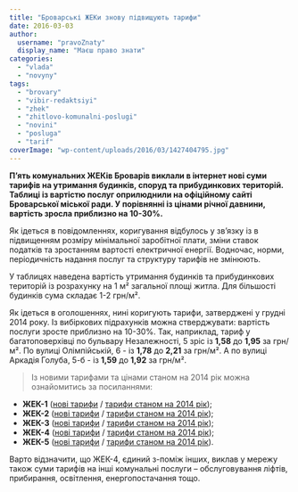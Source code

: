 ```yaml
---
title: "Броварські ЖЕКи знову підвищують тарифи"
date: 2016-03-03
author: 
  username: "pravoZnaty"
  display_name: "Маєш право знати"
categories: 
  - "vlada"
  - "novyny"
tags: 
  - "brovary"
  - "vibir-redaktsiyi"
  - "zhek"
  - "zhitlovo-komunalni-poslugi"
  - "novini"
  - "posluga"
  - "tarif"
coverImage: "wp-content/uploads/2016/03/1427404795.jpg"
---
```


**П’ять комунальних ЖЕКів Броварів виклали в інтернет нові суми тарифів на утримання будинків, споруд та прибудинкових територій. Таблиці із вартістю послуг оприлюднили на офіційному сайті Броварської міської ради. У порівнянні із цінами річної давнини, вартість зросла приблизно на 10-30%.**

Як ідеться в повідомленнях, коригування відбулось у зв’язку із в підвищенням розміру мінімальної заробітної плати, зміни ставок податків та зростанням вартості електричної енергії. Водночас, норми, періодичність надання послуг та структуру тарифів не змінюють.

У таблицях наведена вартість утримання будинків та прибудинкових територій із розрахунку на 1 м² загальної площі житла. Для більшості будинків сума складає 1-2 грн/м².

Як ідеться в оголошеннях, нині коригують тарифи, затверджені у грудні 2014 року. Із вибіркових підрахунків можна стверджувати: вартість послуги зросте приблизно на 10-30%. Так, наприклад, тариф у багатоповерхівці по бульвару Незалежності, 5 зріс із **1,58** до **1,95** за грн/м². По вулиці Олімпійській, 6 - із **1,78** до **2,21** за грн/м². А по вулиці Аркадія Голуба, 5-б - із **1,59** до **1,92** за грн/м².

> Із новими тарифами та цінами станом на 2014 рік можна ознайомитись за посиланнями:

- **ЖЕК-1** ([нові тарифи](http://brovary-rada.gov.ua/kp-zhek-1-%D1%96nformu%D1%94) / [тарифи станом на 2014 рік](http://brovary-rada.gov.ua/r%D1%96shennya-vikonkomu-v%D1%96d-02122014-%E2%84%96706-pro-vstanovlennya-tarif%D1%96v-na-poslugi-z-utrimannya-budink%D1%96v-%D1%96-s));
- **ЖЕК-2** ([нові тарифи](http://brovary-rada.gov.ua/kp-%C2%ABzhek-2%C2%BB-%D1%96nformu%D1%94) / [тарифи станом на 2014 рік](http://brovary-rada.gov.ua/r%D1%96shennya-vikonkomu-v%D1%96d-02122014-%E2%84%96707-pro-vstanovlennya-tarif%D1%96v-na-poslugi-z-utrimannya-budink%D1%96v-%D1%96-s));
- **ЖЕК-3** ([нові тарифи](http://brovary-rada.gov.ua/kp-zhek-3-%D1%96nformu%D1%94) / [тарифи станом на 2014 рік](http://brovary-rada.gov.ua/r%D1%96shennya-vikonkomu-v%D1%96d-02122014-%E2%84%96708-pro-vstanovlennya-tarif%D1%96v-na-poslugi-z-utrimannya-budink%D1%96v-%D1%96-s));
- **ЖЕК-4** ([нові тарифи](http://brovary-rada.gov.ua/kp-%C2%ABzhek-4%C2%BB-%D1%96nformu%D1%94) / [тарифи станом на 2014 рік](http://brovary-rada.gov.ua/r%D1%96shennya-vikonkomu-v%D1%96d-02122014-%E2%84%96710-pro-vstanovlennya-tarif%D1%96v-na-poslugi-z-utrimannya-budink%D1%96v-spo));
- **ЖЕК-5** ([нові тарифи](http://brovary-rada.gov.ua/kp-%C2%ABzhek-5%C2%BB-%D1%96nformu%D1%94) / [тарифи станом на 2014 рік](http://brovary-rada.gov.ua/r%D1%96shennya-vikonkomu-v%D1%96d-02122014-%E2%84%96711-pro-vstanovlennya-tarif%D1%96v-na-poslugi-z-utrimannya-budink%D1%96v-%D1%96-s)).

Варто відзначити, що ЖЕК-4, єдиний з-поміж інших, виклав у мережу також суми тарифів на інші комунальні послуги – обслуговування ліфтів, прибирання, освітлення, енергопостачання тощо.
